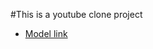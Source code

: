 #This is a youtube clone project

- [Model link](https://app.eraser.io/workspace/YtPqZ1VogxGy1jzIDkzj?origin=share)
